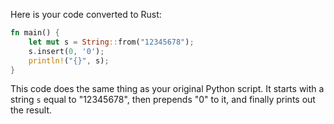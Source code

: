 Here is your code converted to Rust:

```rust
fn main() {
    let mut s = String::from("12345678");
    s.insert(0, '0');
    println!("{}", s);
}
```

This code does the same thing as your original Python script. It starts with a string `s` equal to "12345678", then prepends "0" to it, and finally prints out the result.
